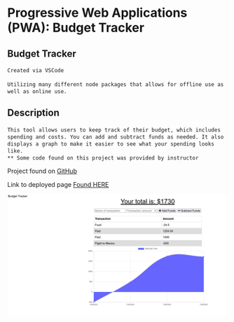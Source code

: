 # Progressive Web Applications (PWA): Budget Tracker

## Budget Tracker
    
    Created via VSCode

    Utilizing many different node packages that allows for offline use as well as online use. 

## Description

    This tool allows users to keep track of their budget, which includes spending and costs. You can add and subtract funds as needed. It also displays a graph to make it easier to see what your spending looks like. 
    ** Some code found on this project was provided by instructor

Project found on [GitHub](https://github.com/TristinNguyen/PWA-Budget-Tracker)

Link to deployed page [Found HERE](https://budgettracker113.herokuapp.com/)

![Example of Budget Tracker](./images/Capture1.png)